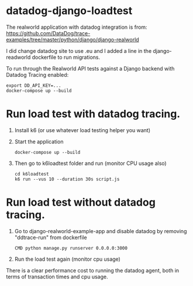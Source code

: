 # datadog-django-loadtest

The realworld application with datadog integration is from: https://github.com/DataDog/trace-examples/tree/master/python/django/django-realworld

I did change datadog site to use .eu and I added a line in the django-readworld dockerfile to run migrations.

To run through the Realworld API tests against a Django backend with Datadog 
Tracing enabled:

``` 
export DD_API_KEY=...
docker-compose up --build
```

# Run load test with datadog tracing.
1. Install k6 (or use whatever load testing helper you want)
2. Start the application
    ```
    docker-compose up --build
    ```

3. Then go to k6loadtest folder and run (monitor CPU usage also)
    ```
    cd k6loadtest
    k6 run --vus 10 --duration 30s script.js  
    ```

# Run load test without datadog tracing.
1. Go to django-realworld-example-app and disable datadog by removing "ddtrace-run" from dockerfile
    ```
    CMD python manage.py runserver 0.0.0.0:3000
    ```
2. Run the load test again (monitor cpu usage)

There is a clear performance cost to running the datadog agent, both in terms of transaction times and cpu usage.